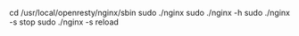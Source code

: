 cd /usr/local/openresty/nginx/sbin
sudo ./nginx
sudo ./nginx -h
sudo ./nginx -s stop
sudo ./nginx -s reload